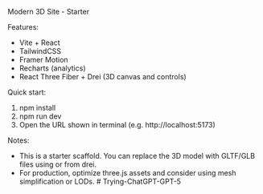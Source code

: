 Modern 3D Site - Starter

Features:
- Vite + React
- TailwindCSS
- Framer Motion
- Recharts (analytics)
- React Three Fiber + Drei (3D canvas and controls)

Quick start:
1. npm install
2. npm run dev
3. Open the URL shown in terminal (e.g. http://localhost:5173)

Notes:
- This is a starter scaffold. You can replace the 3D model with GLTF/GLB files using <mesh> or <primitive> from drei.
- For production, optimize three.js assets and consider using mesh simplification or LODs.
#   T r y i n g - C h a t G P T - G P T - 5  
 